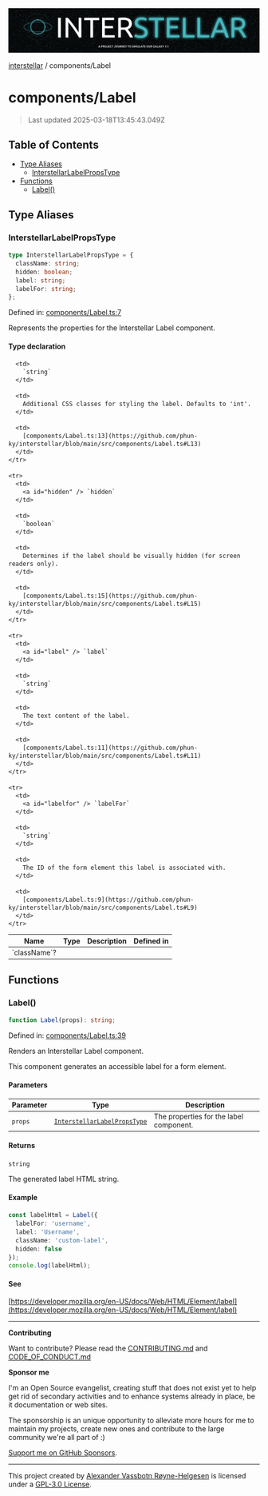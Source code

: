 <div>
  <img alt="SPECCER logo" src="https://raw.githubusercontent.com/phun-ky/interstellar/main/public/interstellar-header.png" style="max-height:120px;" />
</div>

[interstellar](../README.md) / components/Label

# components/Label

> Last updated 2025-03-18T13:45:43.049Z

## Table of Contents

- [Type Aliases](#type-aliases)
  - [InterstellarLabelPropsType](#interstellarlabelpropstype)
- [Functions](#functions)
  - [Label()](#label)

## Type Aliases

### InterstellarLabelPropsType

```ts
type InterstellarLabelPropsType = {
  className: string;
  hidden: boolean;
  label: string;
  labelFor: string;
};
```

Defined in:
[components/Label.ts:7](https://github.com/phun-ky/interstellar/blob/main/src/components/Label.ts#L7)

Represents the properties for the Interstellar Label component.

#### Type declaration

<table>
  <thead>
    <tr>
      <th>Name</th>
      <th>Type</th>
      <th>Description</th>
      <th>Defined in</th>
    </tr>
  </thead>

  <tbody>
    <tr>
      <td>
        <a id="classname" /> `className`?
      </td>

      <td>
        `string`
      </td>

      <td>
        Additional CSS classes for styling the label. Defaults to 'int'.
      </td>

      <td>
        [components/Label.ts:13](https://github.com/phun-ky/interstellar/blob/main/src/components/Label.ts#L13)
      </td>
    </tr>

    <tr>
      <td>
        <a id="hidden" /> `hidden`
      </td>

      <td>
        `boolean`
      </td>

      <td>
        Determines if the label should be visually hidden (for screen readers only).
      </td>

      <td>
        [components/Label.ts:15](https://github.com/phun-ky/interstellar/blob/main/src/components/Label.ts#L15)
      </td>
    </tr>

    <tr>
      <td>
        <a id="label" /> `label`
      </td>

      <td>
        `string`
      </td>

      <td>
        The text content of the label.
      </td>

      <td>
        [components/Label.ts:11](https://github.com/phun-ky/interstellar/blob/main/src/components/Label.ts#L11)
      </td>
    </tr>

    <tr>
      <td>
        <a id="labelfor" /> `labelFor`
      </td>

      <td>
        `string`
      </td>

      <td>
        The ID of the form element this label is associated with.
      </td>

      <td>
        [components/Label.ts:9](https://github.com/phun-ky/interstellar/blob/main/src/components/Label.ts#L9)
      </td>
    </tr>

  </tbody>
</table>

## Functions

### Label()

```ts
function Label(props): string;
```

Defined in:
[components/Label.ts:39](https://github.com/phun-ky/interstellar/blob/main/src/components/Label.ts#L39)

Renders an Interstellar Label component.

This component generates an accessible label for a form element.

#### Parameters

| Parameter | Type                                                                | Description                             |
| --------- | ------------------------------------------------------------------- | --------------------------------------- |
| `props`   | [`InterstellarLabelPropsType`](Label.md#interstellarlabelpropstype) | The properties for the label component. |

#### Returns

`string`

The generated label HTML string.

#### Example

```ts
const labelHtml = Label({
  labelFor: 'username',
  label: 'Username',
  className: 'custom-label',
  hidden: false
});
console.log(labelHtml);
```

#### See

[https://developer.mozilla.org/en-US/docs/Web/HTML/Element/label](https://developer.mozilla.org/en-US/docs/Web/HTML/Element/label)

---

**Contributing**

Want to contribute? Please read the
[CONTRIBUTING.md](https://github.com/phun-ky/interstellar/blob/main/CONTRIBUTING.md)
and
[CODE_OF_CONDUCT.md](https://github.com/phun-ky/interstellar/blob/main/CODE_OF_CONDUCT.md)

**Sponsor me**

I'm an Open Source evangelist, creating stuff that does not exist yet to help
get rid of secondary activities and to enhance systems already in place, be it
documentation or web sites.

The sponsorship is an unique opportunity to alleviate more hours for me to
maintain my projects, create new ones and contribute to the large community
we're all part of :)

[Support me on GitHub Sponsors](https://github.com/sponsors/phun-ky).

---

This project created by [Alexander Vassbotn Røyne-Helgesen](http://phun-ky.net)
is licensed under a
[GPL-3.0 License](https://choosealicense.com/licenses/gpl-3.0/).
